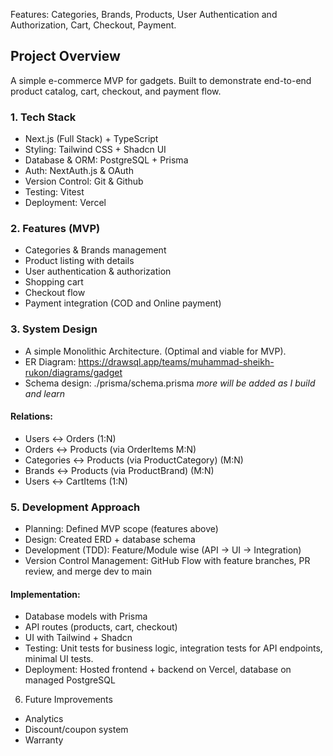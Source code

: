 Features: Categories, Brands, Products, User Authentication and Authorization, Cart, Checkout, Payment.

## Project Overview

A simple e-commerce MVP for gadgets. Built to demonstrate end-to-end product catalog, cart, checkout, and payment flow.

### 1. Tech Stack

- Next.js (Full Stack) + TypeScript
- Styling: Tailwind CSS + Shadcn UI
- Database & ORM: PostgreSQL + Prisma
- Auth: NextAuth.js & OAuth
- Version Control: Git & Github
- Testing: Vitest
- Deployment: Vercel

### 2. Features (MVP)

- Categories & Brands management
- Product listing with details
- User authentication & authorization
- Shopping cart
- Checkout flow
- Payment integration (COD and Online payment)

### 3. System Design

- A simple Monolithic Architecture. (Optimal and viable for MVP).
- ER Diagram: https://drawsql.app/teams/muhammad-sheikh-rukon/diagrams/gadget
- Schema design: ./prisma/schema.prisma
  _more will be added as I build and learn_

#### Relations:

- Users ↔ Orders (1:N)
- Orders ↔ Products (via OrderItems M:N)
- Categories ↔ Products (via ProductCategory) (M:N)
- Brands ↔ Products (via ProductBrand) (M:N)
- Users ↔ CartItems (1:N)

### 5. Development Approach

- Planning: Defined MVP scope (features above)
- Design: Created ERD + database schema
- Development (TDD): Feature/Module wise (API -> UI -> Integration)
- Version Control Management: GitHub Flow with feature branches, PR review, and merge dev to main

#### Implementation:

- Database models with Prisma
- API routes (products, cart, checkout)
- UI with Tailwind + Shadcn
- Testing: Unit tests for business logic, integration tests for API endpoints, minimal UI tests.
- Deployment: Hosted frontend + backend on Vercel, database on managed PostgreSQL

6. Future Improvements

- Analytics
- Discount/coupon system
- Warranty
